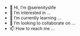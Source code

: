 - 👋 Hi, I’m @serenityslife
- 👀 I’m interested in ...
- 🌱 I’m currently learning ...
- 💞️ I’m looking to collaborate on ...
- 📫 How to reach me ...

<!---
serenityslife/serenityslife is a ✨ special ✨ repository because its `README.md` (this file) appears on your GitHub profile.
You can click the Preview link to take a look at your changes.
--->
